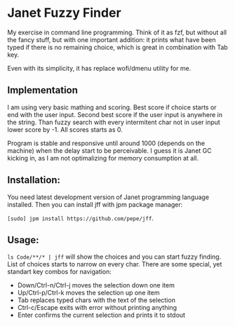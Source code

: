 # Janet Fuzzy Finder

My exercise in command line programming. Think of it as fzf, but without all the
fancy stuff, but with one important addition: it prints what have been typed if
there is no remaining choice, which is great in combination with Tab key.

Even with its simplicity, it has replace wofi/dmenu utility for me.

## Implementation

I am using very basic mathing and scoring. Best score if choice starts or end
with the user input. Second best score if the user input is anywhere in the
string. Than fuzzy search with every intermitent char not in user input lower
score by -1. All scores starts as 0.

Program is stable and responsive until around 1000 (depends on the machine)
when the delay start to be perceivable. I guess it is Janet GC kicking in, as I
am not optimalizing for memory consumption at all.

## Installation:

You need latest development version of Janet programming language installed.
Then you can install jff with jpm package manager:

`[sudo] jpm install https://github.com/pepe/jff`.

## Usage:

`ls Code/**/* | jff` will show the choices and you can start fuzzy finding.
List of choices starts to narrow on every char. There are some special, yet
standart key combos for navigation:

- Down/Ctrl-n/Ctrl-j moves the selection down one item
- Up/Ctrl-p/Ctrl-k moves the selection up one item
- Tab replaces typed chars with the text of the selection
- Ctrl-c/Escape exits with error without printing anything
- Enter confirms the current selection and prints it to stdout



